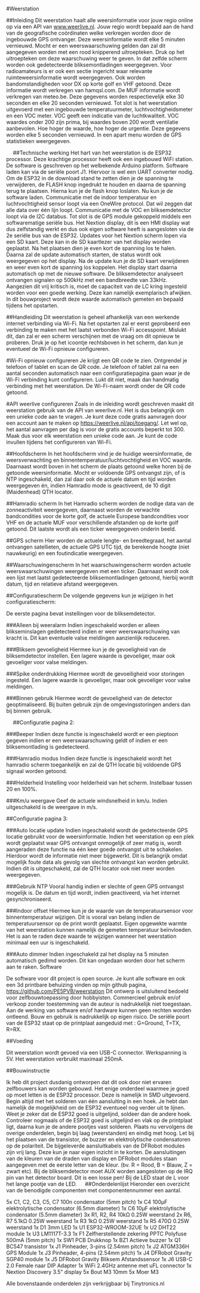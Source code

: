 #Weerstation

##Inleiding
Dit weerstation haalt alle weersinformatie voor jouw regio online op via een API van www.weerlive.nl. Jouw regio wordt bepaald aan de hand van de geografische coördinaten welke verkregen worden door de ingebouwde GPS ontvanger. Deze weersinformatie wordt elke 5 minuten vernieuwd. Mocht er een weerswaarschuwing gelden dan zal dit aangegeven worden met een rood knipperend uitroepteken. Druk op het uitroepteken om deze waarschuwing weer te geven. In dat zelfde scherm worden ook gedetecteerde bliksemontladingen weergegeven.
Voor radioamateurs is er ook een sectie ingericht waar relevante ruimteweersinformatie wordt weergegeven. Ook worden bandomstandigheden voor DX op korte golf en VHF getoond. Deze informatie wordt verkregen van hamqsl.com. De MUF informatie wordt verkregen van meteo.be. Deze gegevens worden respectievelijk elke 30 seconden en elke 20 seconden vernieuwd.
Tot slot is het weerstation uitgevoerd met een ingebouwde temperatuurmeter, luchtvochtigheidsmeter en een VOC meter. VOC geeft een indicatie van de luchtkwaliteit. VOC waardes onder 200 zijn prima, bij waardes boven 200 wordt ventilatie aanbevolen. Hoe hoger de waarde, hoe hoger de urgentie. Deze gegevens worden elke 5 seconden vernieuwd.
In een apart menu worden de GPS statistieken weergegeven. 

 
##Technische werking
Het hart van het weerstation is de ESP32 processor. Deze krachtige processor heeft ook een ingebouwd WiFi station. De software is geschreven op het welbekende Arduino platform. Software laden kan via de seriële poort J1. Hiervoor is wel een UART converter nodig. Om de ESP32 in de download stand te zetten dien je de spanning te verwijderen, de FLASH knop ingedrukt te houden en daarna de spanning terug te plaatsen. Hierna kun je de flash knop loslaten. Nu kun je de software laden.
Communicatie met de indoor temperatuur en luchtvochtigheid sensor loopt via een OneWire protocol. Dat wil zeggen dat alle data over één lijn loopt. Communicatie met de VOC en bliksemdetector loopt via de I2C databus. Tot slot is de GPS module gekoppeld middels een softwarematige seriële bus. 
Het Nextion display, dit is een HMI display wat dus zelfstandig werkt en dus ook eigen software heeft is aangesloten via de 2e seriële bus van de ESP32. Updates voor het Nextion scherm lopen via een SD kaart. Deze kan in de SD kaartlezer van het display worden geplaatst. Na het plaatsen dien je even kort de spanning los te halen. Daarna zal de update automatisch starten, de status wordt ook weergegeven op het display. Na de update kun je de SD kaart verwijderen en weer even kort de spanning los koppelen. Het display start daarna automatisch op met de nieuwe software.
De bliksemdetector analyseert ontvangen signalen op 500kHz met een bandbreedte van 33kHz. Aangezien dit vrij kritisch is, moet de capaciteit van de LC kring ingesteld worden voor een goede werking. Deze kan namelijk exemplarisch afwijken. In dit bouwproject wordt deze waarde automatisch gemeten en bepaald tijdens het opstarten.

##Handleiding
Dit weerstation is geheel afhankelijk van een werkende internet verbinding via Wi-Fi. Na het opstarten zal er eerst geprobeerd een verbinding te maken met het laatst verbonden Wi-Fi accesspoint. Mislukt dit, dan zal er een scherm verschijnen met de vraag om dit opnieuw te proberen. Druk je op het icoontje rechtsboven in het scherm, dan kun je eventueel de Wi-Fi opnieuw configureren.

#Wi-Fi opnieuw configureren
Je krijgt een QR code te zien. Ontgrendel je telefoon of tablet en scan de QR code. Je telefoon of tablet zal na een aantal seconden automatisch naar een configuratiepagina gaan waar je de Wi-Fi verbinding kunt configureren. Lukt dit niet, maak dan handmatig verbinding met het weerstation. De Wi-Fi-naam wordt onder de QR code getoond.

#API weerlive configureren
Zoals in de inleiding wordt geschreven maakt dit weerstation gebruik van de API van weerlive.nl. Het is dus belangrijk om een unieke code aan te vragen. Je kunt deze code gratis aanvragen door een account aan te maken op https://weerlive.nl/api/toegang/. Let wel op, het aantal aanvragen per dag is voor de gratis accounts beperkt tot 300. Maak dus voor elk weerstation een unieke code aan. Je kunt de code invullen tijdens het configureren van Wi-Fi. 

##Hoofdscherm
In het hoofdscherm vind je de huidige weersinformatie, de weersverwachting en binnentemperatuur/luchtvochtigheid en VOC waarde. Daarnaast wordt boven in het scherm de plaats  getoond welke horen bij de getoonde weersinformatie. Mocht er voldoende GPS ontvangst zijn, of is NTP ingeschakeld, dan zal daar ook de actuele datum en tijd worden weergegeven én, indien Hamradio mode is geactiveerd, de 10 digit (Maidenhead) QTH locator.

##Hamradio scherm
In het Hamradio scherm worden de nodige data van de zonneactiviteit weergegeven, daarnaast worden de verwachte bandcondities voor de korte golf, de actuele Europese bandcondities voor VHF en de actuele MUF voor verschillende afstanden op de korte golf getoond. Dit laatste wordt als een ticker weergegeven onderin beeld.

##GPS scherm
Hier worden de actuele lengte- en breedtegraad, het aantal ontvangen satellieten, de actuele GPS UTC tijd, de berekende hoogte (niet nauwkeurig) en een foutindicatie weergegeven.

##Waarschuwingenscherm
In het waarschuwingenscherm worden actuele weerswaarschuwingen weergegeven met een ticker. Daarnaast wordt ook een lijst met laatst gedetecteerde bliksemontladingen getoond, hierbij wordt datum, tijd en relatieve afstand weergegeven.

##Configuratiescherm
De volgende gegevens kun je wijzigen in het configuratiescherm:

De eerste pagina bevat instellingen voor de bliksemdetector.

###Alleen bij weeralarm
Indien ingeschakeld worden er alleen blikseminslagen gedetecteerd indien er weer weerswaarschuwing van kracht is. Dit kan eventuele valse meldingen aanzienlijk reduceren.

###Bliksem gevoeligheid
Hiermee kun je de gevoeligheid van de bliksemdetector instellen. Een lagere waarde is gevoeliger, maar ook gevoeliger voor valse meldingen.

###Spike onderdrukking
Hiermee wordt de gevoeiligheid voor storingen ingesteld. Een lagere waarde is gevoeliger, maar ook gevoeliger voor valse meldingen.

###Binnen gebruik
Hiermee wordt de gevoeligheid van de detector geoptimaliseerd. Bij buiten gebruik zijn de omgevingsstoringen anders dan bij binnen gebruik. 

 
##Configuratie pagina 2:

###Beeper
Indien deze functie is ingeschakeld wordt er een pieptoon gegeven indien er een weerswaarschuwing geldt of indien er een bliksemontlading is gedetecteerd.

###Hamradio modus
Indien deze functie is ingeschakeld wordt het hamradio scherm toegankelijk en zal de QTH locatie bij voldoende GPS signaal worden getoond.

###Helderheid
Instelling voor helderheid van het scherm. Instelbaar tussen 20 en 100%.

###Km/u weergave
Geef de actuele windsnelheid in km/u. Indien uitgeschakeld is de weergave in m/s.

##Configuratie pagina 3:

###Auto locatie update
Indien ingeschakeld wordt de gedetecteerde GPS locatie gebruikt voor de weersinformatie. Indien het weerstation op een plek wordt geplaatst waar GPS ontvangst onmogelijk of zeer matig is, wordt aangeraden deze functie na één keer goede ontvangst uit te schakelen. Hierdoor wordt de informatie niet meer bijgewerkt. Dit is belangrijk omdat mogelijk foute data als gevolg van slechte ontvangst kan worden gebruikt. Indien dit is uitgeschakeld, zal de QTH locator ook niet meer worden weergegeven.

###Gebruik NTP
Vooral handig indien er slechte of geen GPS ontvangst mogelijk is. De datum en tijd wordt, indien geactiveerd, via het internet gesynchroniseerd.

###Indoor offset
Hiermee kun je de waarde van de temperatuursensor voor binnentemperatuur wijzigen. Dit is vooral van belang indien de temperatuursensor op de print wordt geplaatst. Eigen opgewekte warmte van het weerstation kunnen namelijk de gemeten temperatuur beïnvloeden. Het is aan te raden deze waarde te wijzigen wanneer het weerstation minimaal een uur is ingeschakeld.

###Auto dimmer
Indien ingeschakeld zal het display na 5 minuten automatisch gedimd worden. Dit kan ongedaan worden door het scherm aan te raken.
Software

De software voor dit project is open source. Je kunt alle software en ook een 3d printbare behuizing vinden op mijn github pagina, https://github.com/PE5PVB/weerstation
Dit ontwerp is uitsluitend bedoeld voor zelfbouwtoepassing door hobbyisten. Commercieel gebruik en/of verkoop zonder toestemming van de auteur is nadrukkelijk niet toegestaan.
Aan de werking van software en/of hardware kunnen geen rechten worden ontleend. Bouw en gebruik is nadrukkelijk op eigen risico. De seriële poort van de ESP32 staat op de printplaat aangeduid met : G=Ground, T=TX, R=RX.

##Voeding

Dit weerstation wordt gevoed via een USB-C connector. Werkspanning is 5V. Het weerstation verbruikt maximaal 250mA. 

##Bouwinstructie

Ik heb dit project dusdanig ontworpen dat dit ook door niet ervaren zelfbouwers kan worden gebouwd. Het enige onderdeel waarmee je goed op moet letten is de ESP32 processor. Deze is namelijk  in SMD uitgevoerd. Begin altijd met het solderen van één aansluiting in een hoek. Je hebt dan namelijk de mogelijkheid om de ESP32 eventueel nog verder uit te lijnen. Weet je zeker dat de ESP32 goed is uitgelijnd, soldeer dan de andere hoek. Controleer nogmaals of de ESP32 goed is uitgelijnd en vlak op de printplaat ligt, daarna kun je de andere pootjes vast solderen.
Plaats nu vervolgens de overige onderdelen, begin bij laag (weerstanden) en eindig met hoog. Let bij het plaatsen van de transistor, de buzzer en elektrolytische condensatoren op de polariteit.
De bijgeleverde aansluitkabels van de DFRobot modules zijn vrij lang. Deze kun je naar eigen inzicht in te korten.
De aansluitingen van de kleuren van de draden van display en DFRobot modules staan aangegeven met de eerste letter van de kleur. (bv. R = Rood, B = Blauw, Z = zwart etc). Bij de bliksemdetector moet AUX worden aangesloten op de IRQ pin van het detector board. Dit is een losse pen! Bij de LED staat de L voor het lange pootje van de LED.
 
##Onderdelenlijst
Hieronder een overzicht van de benodigde componenten met componentennummer een aantal.

5x	C1, C2, C3, C5, C7		100n condensator (5mm pitch)
1x	C4				            100µF elektrolytische condensator (6.5mm diameter)
1x	C6				            10µF elektrolytische condensator (5.5mm diameter)
3x	R1, R2, R4			      10kΩ 0.25W weerstand
2x	R6, R7				        5.1kΩ 0.25W weerstand
1x	R3				            1kΩ 0.25W weerstand
1x	R5				            470Ω 0.25W weerstand
1x	D1				            3mm LED
1x	U1				            ESP32-WROOM-32UE
1x	U2				            DHT22 module
1x	U3				            LM1117T-3.3
1x	F1				            Zelfherstellende zekering PPTC Polyfuse 500mA (5mm pitch)
1x	SW1				            PCB Drukknop
1x	BZ1				            Actieve buzzer
1x	Q1				            BC547 transistor
1x	J1				            Pinheader, 3-pins (2.54mm pitch)
1x	J2				            ATGM336H GPS Module
1x	J3				            Pinheader, 4-pins (2.54mm pitch)
1x	J4				            DFRobot Gravity SGP40 module
1x	J5				            DFRobot Gravity Bliksem Afstandssensor
1x	J6				            USB-C 2.0 Female naar DIP Adapter
1x					              WiFi 2.4GHz antenne met uFL connector
1x					              Nextion Discovery 3.5” display
5x					              Bout M3 10mm
5x					              Moer M3

Alle bovenstaande onderdelen zijn verkrijgbaar bij Tinytronics.nl
